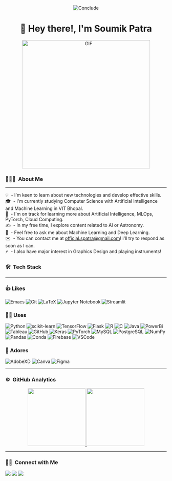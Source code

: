 <div align="center">

![Conclude](https://img.shields.io/badge/CALL%20ME-DRUKY-ffb86c?style=for-the-badge)
  
</div>
  
<h1 align="center">👋 Hey there!, I'm Soumik Patra </h1>
  
<div align = 'center'>

<img alt="GIF" src="Assets/pixels-neon_AdobeExpress.gif" width="400"/>
  
</div>
 
### 👨🏻‍💻 &nbsp;About Me
---------------------------------------------------------------------------------------------------------------------

💡 &nbsp;- I'm keen to learn about new technologies and develop effective skills.\
🎓 &nbsp;- I'm currently studying Computer Science with Artificial Intelligence and Machine Learning in VIT Bhopal.\
🌱 &nbsp;- I'm on track for learning more about Artificial Intelligence, MLOps, PyTorch, Cloud Computing.\
✍️ &nbsp;- In my free time, I explore content related to AI or Astronomy.\
💬 &nbsp;- Feel free to ask me about Machine Learning and Deep Learning.\
✉️ &nbsp;- You can contact me at official.spatra@gmail.com! I'll try to respond as soon as I can.\
⚡ &nbsp;- I also have major interest in Graphics Design and playing instruments!

### 🛠 &nbsp;Tech Stack
---------------------------------------------------------------------------------------------------------------------
### 👍 Likes
![Emacs](https://img.shields.io/badge/Emacs-%237F5AB6.svg?&style=for-the-badge&logo=gnu-emacs&logoColor=white)
![Git](https://img.shields.io/badge/git-%23F05033.svg?style=for-the-badge&logo=git&logoColor=white)
![LaTeX](https://img.shields.io/badge/latex-%23008080.svg?style=for-the-badge&logo=latex&logoColor=white)
![Jupyter Notebook](https://img.shields.io/badge/jupyter-%23FA0F00.svg?style=for-the-badge&logo=jupyter&logoColor=white)
![Streamlit](https://img.shields.io/badge/Streamlit-FF4B4B?style=for-the-badge&logo=Streamlit&logoColor=white)

### 👨‍💻 Uses

![Python](https://img.shields.io/badge/python-3670A0?style=for-the-badge&logo=python&logoColor=ffdd54)
![scikit-learn](https://img.shields.io/badge/scikit--learn-%23F7931E.svg?style=for-the-badge&logo=scikit-learn&logoColor=white)
![TensorFlow](https://img.shields.io/badge/TensorFlow-%23FF6F00.svg?style=for-the-badge&logo=TensorFlow&logoColor=white)
![Flask](https://img.shields.io/badge/flask-%23000.svg?style=for-the-badge&logo=flask&logoColor=white)
![R](https://img.shields.io/badge/r-%23276DC3.svg?style=for-the-badge&logo=r&logoColor=white)
![C](https://img.shields.io/badge/c-%2300599C.svg?style=for-the-badge&logo=c&logoColor=white)
![Java](https://img.shields.io/badge/java-%23ED8B00.svg?style=for-the-badge&logo=java&logoColor=white)
![PowerBi](https://img.shields.io/badge/PowerBI-F2C811?style=for-the-badge&logo=Power%20BI&logoColor=white)
![Tableau](https://img.shields.io/badge/Tableau-E97627?style=for-the-badge&logo=Tableau&logoColor=white)
![GitHub](https://img.shields.io/badge/GitHub-100000?style=for-the-badge&logo=github&logoColor=white)
![Keras](https://img.shields.io/badge/Keras-FF0000?style=for-the-badge&logo=keras&logoColor=white)
![PyTorch](https://img.shields.io/badge/PyTorch-EE4C2C?style=for-the-badge&logo=pytorch&logoColor=white)
![MySQL](https://img.shields.io/badge/MySQL-005C84?style=for-the-badge&logo=mysql&logoColor=white)
![PostgreSQL](https://img.shields.io/badge/PostgreSQL-316192?style=for-the-badge&logo=postgresql&logoColor=white)
![NumPy](https://img.shields.io/badge/Numpy-777BB4?style=for-the-badge&logo=numpy&logoColor=white)
![Pandas](https://img.shields.io/badge/Pandas-2C2D72?style=for-the-badge&logo=pandas&logoColor=white)
![Conda](https://img.shields.io/badge/conda-342B029.svg?&style=for-the-badge&logo=anaconda&logoColor=white)
![Firebase](https://img.shields.io/badge/firebase-ffca28?style=for-the-badge&logo=firebase&logoColor=black)
![VSCode](https://img.shields.io/badge/VSCode-0078D4?style=for-the-badge&logo=visual%20studio%20code&logoColor=white)

### 💟 Adores

![AdobeXD](https://img.shields.io/badge/Adobe%20XD-470137?style=for-the-badge&logo=Adobe%20XD&logoColor=#FF61F6)
![Canva](https://img.shields.io/badge/Canva-%2300C4CC.svg?&style=for-the-badge&logo=Canva&logoColor=white)
![Figma](https://img.shields.io/badge/Figma-F24E1E?style=for-the-badge&logo=figma&logoColor=white)

-------------------------------------------------------------------------------------------------------------------------------

### ⚙️ &nbsp;GitHub Analytics

<p align="center">
<a href="https://github.com/AVS1508">
  <img height="180em" src="https://github-readme-stats-eight-theta.vercel.app/api?username=Druky1&show_icons=true&theme=algolia&include_all_commits=true&count_private=true"/>
  <img height="180em" src="https://github-readme-stats-eight-theta.vercel.app/api/top-langs/?username=Sakalya100&layout=compact&langs_count=8&theme=algolia"/>
</a>
</p>

-------------------------------------------------------------------------------------------------------------------------------

### 🤝🏻 &nbsp;Connect with Me

<a href="https://linkedin.com/in/soumik-patra-a9494125b"><img src="https://img.shields.io/badge/-Soumik%20Patra-0077B5?style=flat&logo=Linkedin&logoColor=white"/></a>
<a href="mailto:official.spatra@gmail.com"><img src="https://img.shields.io/badge/-official.spatra-D14836?style=flat&logo=Gmail&logoColor=white"/></a>
<a href="https://in.pinterest.com/drukya/"><img src="https://img.shields.io/badge/-@drukya-BD081C?style=flat&logo=Pinterest&logoColor=white"/></a>

